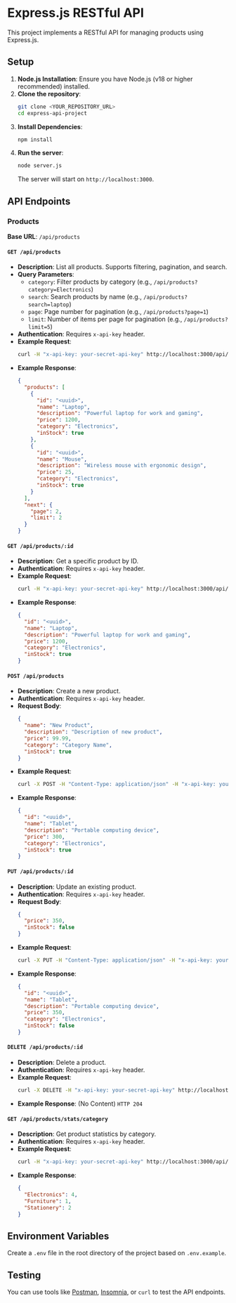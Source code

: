 # Express.js RESTful API

This project implements a RESTful API for managing products using Express.js.

## Setup

1.  **Node.js Installation**: Ensure you have Node.js (v18 or higher recommended) installed.
2.  **Clone the repository**:
    ```bash
    git clone <YOUR_REPOSITORY_URL>
    cd express-api-project
    ```
3.  **Install Dependencies**:
    ```bash
    npm install
    ```
4.  **Run the server**:
    ```bash
    node server.js
    ```
    The server will start on `http://localhost:3000`.

## API Endpoints

### Products

**Base URL**: `/api/products`

#### `GET /api/products`

-   **Description**: List all products. Supports filtering, pagination, and search.
-   **Query Parameters**:
    -   `category`: Filter products by category (e.g., `/api/products?category=Electronics`)
    -   `search`: Search products by name (e.g., `/api/products?search=laptop`)
    -   `page`: Page number for pagination (e.g., `/api/products?page=1`)
    -   `limit`: Number of items per page for pagination (e.g., `/api/products?limit=5`)
-   **Authentication**: Requires `x-api-key` header.
-   **Example Request**:
    ```bash
    curl -H "x-api-key: your-secret-api-key" http://localhost:3000/api/products?category=Electronics&page=1&limit=2
    ```
-   **Example Response**:
    ```json
    {
      "products": [
        {
          "id": "<uuid>",
          "name": "Laptop",
          "description": "Powerful laptop for work and gaming",
          "price": 1200,
          "category": "Electronics",
          "inStock": true
        },
        {
          "id": "<uuid>",
          "name": "Mouse",
          "description": "Wireless mouse with ergonomic design",
          "price": 25,
          "category": "Electronics",
          "inStock": true
        }
      ],
      "next": {
        "page": 2,
        "limit": 2
      }
    }
    ```

#### `GET /api/products/:id`

-   **Description**: Get a specific product by ID.
-   **Authentication**: Requires `x-api-key` header.
-   **Example Request**:
    ```bash
    curl -H "x-api-key: your-secret-api-key" http://localhost:3000/api/products/<product_id>
    ```
-   **Example Response**:
    ```json
    {
      "id": "<uuid>",
      "name": "Laptop",
      "description": "Powerful laptop for work and gaming",
      "price": 1200,
      "category": "Electronics",
      "inStock": true
    }
    ```

#### `POST /api/products`

-   **Description**: Create a new product.
-   **Authentication**: Requires `x-api-key` header.
-   **Request Body**:
    ```json
    {
      "name": "New Product",
      "description": "Description of new product",
      "price": 99.99,
      "category": "Category Name",
      "inStock": true
    }
    ```
-   **Example Request**:
    ```bash
    curl -X POST -H "Content-Type: application/json" -H "x-api-key: your-secret-api-key" -d '{"name": "Tablet", "description": "Portable computing device", "price": 300, "category": "Electronics", "inStock": true}' http://localhost:3000/api/products
    ```
-   **Example Response**:
    ```json
    {
      "id": "<uuid>",
      "name": "Tablet",
      "description": "Portable computing device",
      "price": 300,
      "category": "Electronics",
      "inStock": true
    }
    ```

#### `PUT /api/products/:id`

-   **Description**: Update an existing product.
-   **Authentication**: Requires `x-api-key` header.
-   **Request Body**:
    ```json
    {
      "price": 350,
      "inStock": false
    }
    ```
-   **Example Request**:
    ```bash
    curl -X PUT -H "Content-Type: application/json" -H "x-api-key: your-secret-api-key" -d '{"price": 350, "inStock": false}' http://localhost:3000/api/products/<product_id>
    ```
-   **Example Response**:
    ```json
    {
      "id": "<uuid>",
      "name": "Tablet",
      "description": "Portable computing device",
      "price": 350,
      "category": "Electronics",
      "inStock": false
    }
    ```

#### `DELETE /api/products/:id`

-   **Description**: Delete a product.
-   **Authentication**: Requires `x-api-key` header.
-   **Example Request**:
    ```bash
    curl -X DELETE -H "x-api-key: your-secret-api-key" http://localhost:3000/api/products/<product_id>
    ```
-   **Example Response**: (No Content) `HTTP 204`

#### `GET /api/products/stats/category`

-   **Description**: Get product statistics by category.
-   **Authentication**: Requires `x-api-key` header.
-   **Example Request**:
    ```bash
    curl -H "x-api-key: your-secret-api-key" http://localhost:3000/api/products/stats/category
    ```
-   **Example Response**:
    ```json
    {
      "Electronics": 4,
      "Furniture": 1,
      "Stationery": 2
    }
    ```

## Environment Variables

Create a `.env` file in the root directory of the project based on `.env.example`.

## Testing

You can use tools like [Postman](https://www.postman.com/), [Insomnia](https://insomnia.rest/), or `curl` to test the API endpoints.

